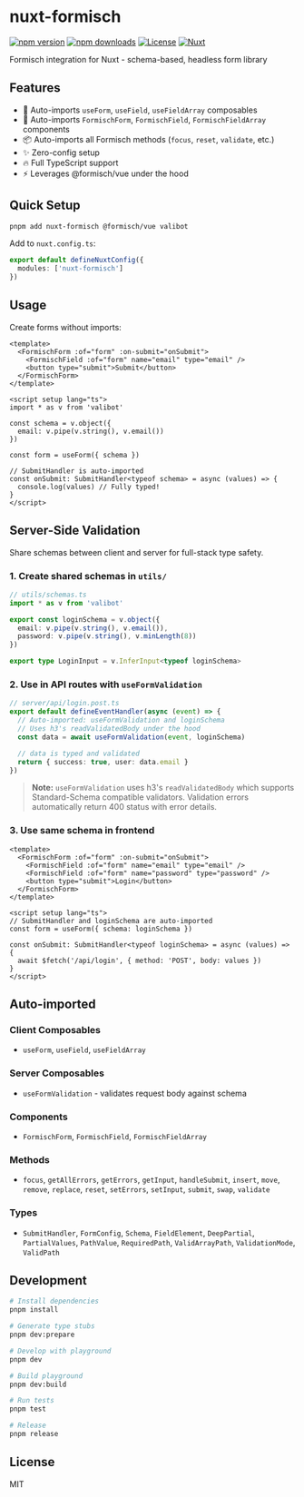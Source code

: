 # nuxt-formisch

[![npm version][npm-version-src]][npm-version-href]
[![npm downloads][npm-downloads-src]][npm-downloads-href]
[![License][license-src]][license-href]
[![Nuxt][nuxt-src]][nuxt-href]

Formisch integration for Nuxt - schema-based, headless form library

## Features

- 🚀 Auto-imports `useForm`, `useField`, `useFieldArray` composables
- 🎨 Auto-imports `FormischForm`, `FormischField`, `FormischFieldArray` components
- 📦 Auto-imports all Formisch methods (`focus`, `reset`, `validate`, etc.)
- ✨ Zero-config setup
- 🔥 Full TypeScript support
- ⚡️ Leverages @formisch/vue under the hood

## Quick Setup

```bash
pnpm add nuxt-formisch @formisch/vue valibot
```

Add to `nuxt.config.ts`:

```ts
export default defineNuxtConfig({
  modules: ['nuxt-formisch']
})
```

## Usage

Create forms without imports:

```vue
<template>
  <FormischForm :of="form" :on-submit="onSubmit">
    <FormischField :of="form" name="email" type="email" />
    <button type="submit">Submit</button>
  </FormischForm>
</template>

<script setup lang="ts">
import * as v from 'valibot'

const schema = v.object({
  email: v.pipe(v.string(), v.email())
})

const form = useForm({ schema })

// SubmitHandler is auto-imported
const onSubmit: SubmitHandler<typeof schema> = async (values) => {
  console.log(values) // Fully typed!
}
</script>
```

## Server-Side Validation

Share schemas between client and server for full-stack type safety.

### 1. Create shared schemas in `utils/`

```ts
// utils/schemas.ts
import * as v from 'valibot'

export const loginSchema = v.object({
  email: v.pipe(v.string(), v.email()),
  password: v.pipe(v.string(), v.minLength(8))
})

export type LoginInput = v.InferInput<typeof loginSchema>
```

### 2. Use in API routes with `useFormValidation`

```ts
// server/api/login.post.ts
export default defineEventHandler(async (event) => {
  // Auto-imported: useFormValidation and loginSchema
  // Uses h3's readValidatedBody under the hood
  const data = await useFormValidation(event, loginSchema)

  // data is typed and validated
  return { success: true, user: data.email }
})
```

> **Note:** `useFormValidation` uses h3's `readValidatedBody` which supports Standard-Schema compatible validators. Validation errors automatically return 400 status with error details.

### 3. Use same schema in frontend

```vue
<template>
  <FormischForm :of="form" :on-submit="onSubmit">
    <FormischField :of="form" name="email" type="email" />
    <FormischField :of="form" name="password" type="password" />
    <button type="submit">Login</button>
  </FormischForm>
</template>

<script setup lang="ts">
// SubmitHandler and loginSchema are auto-imported
const form = useForm({ schema: loginSchema })

const onSubmit: SubmitHandler<typeof loginSchema> = async (values) => {
  await $fetch('/api/login', { method: 'POST', body: values })
}
</script>
```

## Auto-imported

### Client Composables
- `useForm`, `useField`, `useFieldArray`

### Server Composables
- `useFormValidation` - validates request body against schema

### Components
- `FormischForm`, `FormischField`, `FormischFieldArray`

### Methods
- `focus`, `getAllErrors`, `getErrors`, `getInput`, `handleSubmit`, `insert`, `move`, `remove`, `replace`, `reset`, `setErrors`, `setInput`, `submit`, `swap`, `validate`

### Types
- `SubmitHandler`, `FormConfig`, `Schema`, `FieldElement`, `DeepPartial`, `PartialValues`, `PathValue`, `RequiredPath`, `ValidArrayPath`, `ValidationMode`, `ValidPath`

## Development

```bash
# Install dependencies
pnpm install

# Generate type stubs
pnpm dev:prepare

# Develop with playground
pnpm dev

# Build playground
pnpm dev:build

# Run tests
pnpm test

# Release
pnpm release
```

## License

MIT

<!-- Badges -->
[npm-version-src]: https://img.shields.io/npm/v/nuxt-formisch/latest.svg?style=flat&colorA=020420&colorB=00DC82
[npm-version-href]: https://npmjs.com/package/nuxt-formisch

[npm-downloads-src]: https://img.shields.io/npm/dm/nuxt-formisch.svg?style=flat&colorA=020420&colorB=00DC82
[npm-downloads-href]: https://npm.chart.dev/nuxt-formisch

[license-src]: https://img.shields.io/npm/l/nuxt-formisch.svg?style=flat&colorA=020420&colorB=00DC82
[license-href]: https://npmjs.com/package/nuxt-formisch

[nuxt-src]: https://img.shields.io/badge/Nuxt-020420?logo=nuxt.js
[nuxt-href]: https://nuxt.com
